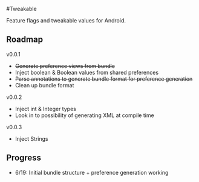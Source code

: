 #Tweakable

Feature flags and tweakable values for Android.

## Roadmap

v0.0.1

* ~~Generate preference views from bundle~~
* Inject boolean & Boolean values from shared preferences
* ~~Parse annotations to generate bundle format for preference generation~~
* Clean up bundle format

v0.0.2

* Inject int & Integer types
* Look in to possibility of generating XML at compile time

v0.0.3

* Inject Strings


## Progress

- 6/19: Initial bundle structure + preference generation working
